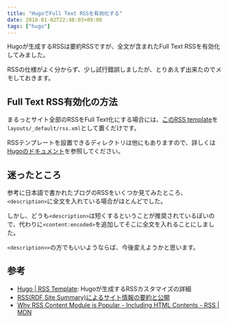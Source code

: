 ```yaml
---
title: "HugoでFull Text RSSを有効化する"
date: 2018-01-02T22:48:03+09:00
tags: ["hugo"]
---
```


Hugoが生成するRSSは要約RSSですが、全文が含まれたFull Text RSSを有効化してみました。

<!--more-->

RSSの仕様がよく分からず、少し試行錯誤しましたが、とりあえず出来たのでメモしておきます。

## Full Text RSS有効化の方法

まるっとサイト全部のRSSをFull Text化にする場合には、[このRSS template](https://github.com/poppen/blog/blob/master/layouts/_default/rss.xml)を`layouts/_default/rss.xml`として置くだけです。

RSSテンプレートを設置できるディレクトリは他にもありますので、詳しくは[Hugoのドキュメント](https://gohugo.io/templates/rss/)を参照してください。

## 迷ったところ

参考に日本語で書かれたブログのRSSをいくつか見てみたところ、`<description>`に全文を入れている場合がほとんどでした。

しかし、どうも`<description>`は短くするということが推奨されているぽいので、代わりに`<content:encoded>`を追加してそこに全文を入れることにしました。

`<description>>`の方でもいいようならば、今後変えようかと思います。

## 参考

* [Hugo | RSS Template](https://gohugo.io/templates/rss/): Hugoが生成するRSSカスタマイズの詳細
* [RSS(RDF Site Summary)によるサイト情報の要約と公開](https://www.kanzaki.com/docs/sw/rss.html#mod-content)
* [Why RSS Content Module is Popular - Including HTML Contents - RSS | MDN](https://developer.mozilla.org/en-US/docs/Web/RSS/Article/Why_RSS_Content_Module_is_Popular_-_Including_HTML_Contents)
